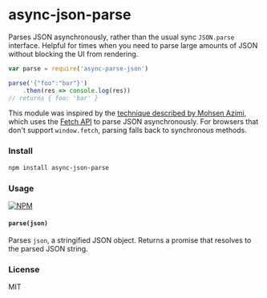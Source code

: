 
# async-json-parse

Parses JSON asynchronously, rather than the usual sync `JSON.parse` interface. Helpful for times when you need to parse large amounts of JSON without blocking the UI from rendering.

```js
var parse = require('async-parse-json')

parse('{"foo":"bar"}')
	.then(res => console.log(res))
// returns { foo: 'bar' }
```

This module was inspired by the [technique described by Mohsen Azimi](http://azimi.me/2015/07/30/non-blocking-async-json-parse.html), which uses the [Fetch API](https://developer.mozilla.org/en/docs/Web/API/Fetch_API) to parse JSON asynchronously. For browsers that don't support `window.fetch`, parsing falls back to synchronous methods.

### Install

```bash
npm install async-json-parse
```

### Usage

[![NPM](https://nodei.co/npm/async-json-parse.png)](https://nodei.co/npm/async-json-parse/)

#### `parse(json)`

Parses `json`, a stringified JSON object. Returns a promise that resolves to the parsed JSON string.


### License

MIT
